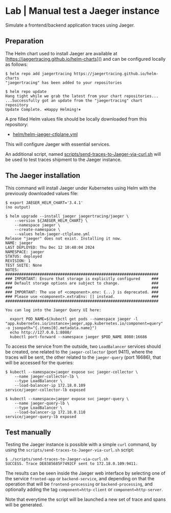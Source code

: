 # Lab | Manual test a Jaeger instance

Simulate a frontend/backend application traces using Jaeger.

## Preparation

The Helm chart used to install Jaeger are available at [https://jaegertracing.github.io/helm-charts]()
and can be configured locally as follows:

```console
$ helm repo add jaegertracing https://jaegertracing.github.io/helm-charts
"jaegertracing" has been added to your repositories

$ helm repo update
Hang tight while we grab the latest from your chart repositories...
...Successfully got an update from the "jaegertracing" chart repository
Update Complete. ⎈Happy Helming!⎈

```

A pre filled Helm values file should be locally downloaded from this repository:

- [helm/helm-jaeger-ctlplane.yml]()

This will configure Jaeger with essential services.

An additional script, named [scripts/send-traces-to-Jaeger-via-curl.sh]() will
be used to test traces shipment to the Jaeger instance.

## The Jaeger installation

This command will install Jaeger under Kubernetes using Helm with the previously
downloaded values file:

```console
$ export JAEGER_HELM_CHART='3.4.1'
(no output)

$ helm upgrade --install jaeger jaegertracing/jaeger \
    --version ${JAEGER_HELM_CHART} \
    --namespace jaeger \
    --create-namespace \
    --values helm-jaeger-ctlplane.yml
Release "jaeger" does not exist. Installing it now.
NAME: jaeger
LAST DEPLOYED: Thu Dec 12 10:48:04 2024
NAMESPACE: jaeger
STATUS: deployed
REVISION: 1
TEST SUITE: None
NOTES:
###################################################################
### IMPORTANT: Ensure that storage is explicitly configured     ###
### Default storage options are subject to change.              ###
###                                                             ###
### IMPORTANT: The use of <component>.env: {...} is deprecated. ###
### Please use <component>.extraEnv: [] instead.                ###
###################################################################

You can log into the Jaeger Query UI here:

  export POD_NAME=$(kubectl get pods --namespace jaeger -l "app.kubernetes.io/instance=jaeger,app.kubernetes.io/component=query" -o jsonpath="{.items[0].metadata.name}")
  echo http://127.0.0.1:8080/
  kubectl port-forward --namespace jaeger $POD_NAME 8080:16686
```

To access the service from the outside, two `LoadBalancer` services should be
created, one related to the `jaeger-collector` (port 9411), where the traces
will be sent, the other related to the `jaeger-query` (port 16686), that will
be accessed for the queries:

```console
$ kubectl --namespace=jaeger expose svc jaeger-collector \
    --name jaeger-collector-lb \
    --type LoadBalancer \
    --load-balancer-ip 172.18.0.109
service/jaeger-collector-lb exposed

$ kubectl --namespace=jaeger expose svc jaeger-query \
    --name jaeger-query-lb \
    --type LoadBalancer \
    --load-balancer-ip 172.18.0.110
service/jaeger-query-lb exposed
```

## Test manually

Testing the Jaeger instance is possible with a simple `curl` command, by using
the `scripts/send-traces-to-Jaeger-via-curl.sh` script:

```console
$ ./scripts/send-traces-to-Jaeger-via-curl.sh
SUCCESS. Trace DE8385685F7492CF sent to 172.18.0.109:9411.
```

The results can be seen inside the Jaeger web interface by selecting one of the
service `fronted-app` or `backend-service`, and depending on that the operation
that will be `frontend-processing` or `backend-processing`, and optionally
adding the tag `component=http-client` or `component=http-server`.

Note that everytime the script will be launched a new set of trace and spans
will be generated.

